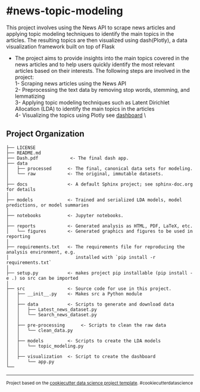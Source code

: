 #news-topic-modeling
==============================

This project involves using the News API to scrape news articles and applying topic modeling techniques to identify the main topics in the articles. The resulting topics are then visualized using dash(Plotly), a data visualization framework built on top of Flask
* The project aims to provide insights into the main topics covered in the news articles and to help users quickly identify the most relevant articles based on their interests. The following steps are involved in the project:\
1- Scraping news articles using the News API\
2- Preprocessing the text data by removing stop words, stemming, and lemmatizing\
3- Applying topic modeling techniques such as Latent Dirichlet Allocation (LDA) to identify the main topics in the articles\
4- Visualizing the topics using Plotly see [dashboard](https://github.com/mustaphaamine1/News-Topic-Modeling/blob/main/Dash.pdf) \

Project Organization
------------

    ├── LICENSE
    ├── README.md 
    ├── Dash.pdf            <- The final dash app. 
    ├── data
    │   ├── processed      <- The final, canonical data sets for modeling.
    │   └── raw            <- The original, immutable datasets.
    │
    ├── docs               <- A default Sphinx project; see sphinx-doc.org for details
    │
    ├── models             <- Trained and serialized LDA models, model predictions, or model summaries
    │
    ├── notebooks          <- Jupyter notebooks.
    │
    ├── reports            <- Generated analysis as HTML, PDF, LaTeX, etc.
    │   └── figures        <- Generated graphics and figures to be used in reporting
    │
    ├── requirements.txt   <- The requirements file for reproducing the analysis environment, e.g.
    │                         installed with `pip install -r requirements.txt`
    │
    ├── setup.py           <- makes project pip installable (pip install -e .) so src can be imported
    │
    ├── src                <- Source code for use in this project.
    │   ├── __init__.py    <- Makes src a Python module
    │   │  
    │   ├── data           <- Scripts to generate and download data
    │   │   ├── Latest_news_dataset.py
    │   │   └── Search_news_dataset.py
    │   │  
    │   ├── pre-processing      <- Scripts to clean the raw data
    │   │   └── clean_data.py
    │   │  
    │   ├── models         <- Scripts to create the LDA models
    │   │   └── topic_modeling.py
    │   │  
    │   ├── visualization  <- Script to create the dashboard
    │       └── app.py
    └──


--------

<p><small>Project based on the <a target="_blank" href="https://drivendata.github.io/cookiecutter-data-science/">cookiecutter data science project template</a>. #cookiecutterdatascience</small></p>
